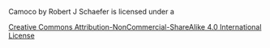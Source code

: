 Camoco by Robert J Schaefer is licensed under a 

[Creative Commons Attribution-NonCommercial-ShareAlike 4.0 International License](http://creativecommons.org/licenses/by-nc-sa/4.0/)
